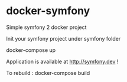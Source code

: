 # docker-symfony
Simple symfony 2 docker project

Init your symfony project under symfony folder

docker-compose up

Application is available at http://symfony.dev !

To rebuild : docker-compose build
